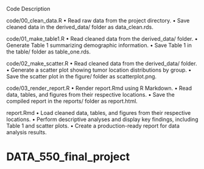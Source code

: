
Code Description

code/00_clean_data.R
	•	Read raw data from the project directory.
	•	Save cleaned data in the derived_data/ folder as data_clean.rds.

code/01_make_table1.R
	•	Read cleaned data from the derived_data/ folder.
	•	Generate Table 1 summarizing demographic information.
	•	Save Table 1 in the table/ folder as table_one.rds.

code/02_make_scatter.R
	•	Read cleaned data from the derived_data/ folder.
	•	Generate a scatter plot showing tumor location distributions by group.
	•	Save the scatter plot in the figure/ folder as scatterplot.png.

code/03_render_report.R
	•	Render report.Rmd using R Markdown.
	•	Read data, tables, and figures from their respective locations.
	•	Save the compiled report in the reports/ folder as report.html.

report.Rmd
	•	Load cleaned data, tables, and figures from their respective locations.
	•	Perform descriptive analyses and display key findings, including Table 1 and scatter plots.
	•	Create a production-ready report for data analysis results.
# DATA_550_final_project
